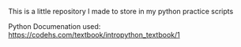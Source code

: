 This is a little repository I made to store in my python practice scripts

Python Documenation used: https://codehs.com/textbook/intropython_textbook/1